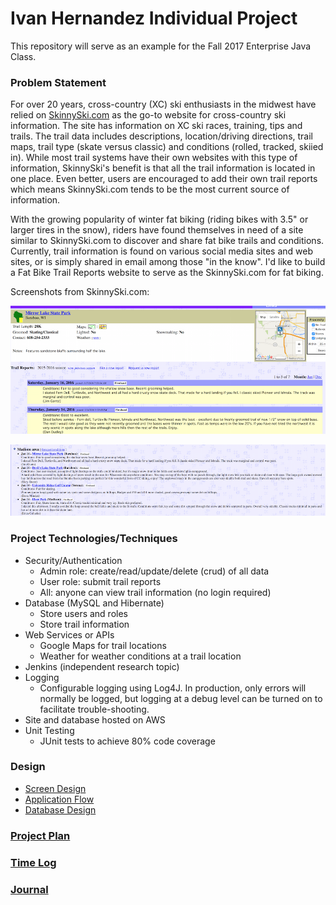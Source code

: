 # Ivan Hernandez Individual Project

This repository will serve as an example for the Fall 2017 Enterprise Java Class. 

### Problem Statement

For over 20 years, cross-country (XC) ski enthusiasts in the midwest have relied on [SkinnySki.com](https://www.skinnyski.com) as the go-to website for cross-country ski information. The site has information on XC ski races, training, tips and trails.  The trail data includes descriptions, location/driving directions, trail maps, trail type (skate versus classic) and conditions (rolled, tracked, skiied in). While most trail systems have their own websites with this type of information, SkinnySki's benefit is that all the trail information is located in one place.  Even better, users are encouraged to add their own trail reports which means SkinnySki.com tends to be the most current source of information.  

With the growing popularity of winter fat biking (riding bikes with 3.5" or larger tires in the snow), riders have found themselves in need of a site similar to SkinnySki.com to discover and share fat bike trails and conditions. Currently, trail information is found on various social media sites and web sites, or is simply shared in email among those "in the know". I'd like to build a Fat Bike Trail Reports website to serve as the SkinnySki.com for fat biking. 

Screenshots from SkinnySki.com:

![Trail Description](images/MirrorLakeTrailExample.png)

![Trail Report](images/MadisonAreaExample.png)


### Project Technologies/Techniques 

* Security/Authentication
  * Admin role: create/read/update/delete (crud) of all data
  * User role: submit trail reports
  * All: anyone can view trail information (no login required)
* Database (MySQL and Hibernate)
  * Store users and roles
  * Store trail information
* Web Services or APIs
  * Google Maps for trail locations
  * Weather for weather conditions at a trail location
* Jenkins (independent research topic)
* Logging
  * Configurable logging using Log4J. In production, only errors will normally be logged, but logging at a debug level can be turned on to facilitate trouble-shooting. 
* Site and database hosted on AWS
* Unit Testing
  * JUnit tests to achieve 80% code coverage 

### Design

* [Screen Design](DesignDocuments/Screens.md)
* [Application Flow](DesignDocuments/applicationFlow.md)
* [Database Design](DesignDocuments/databaseDiagram.png)

### [Project Plan](ProjectPlan.md)

### [Time Log](TimeLog.md) 
### [Journal](Journal.md)
